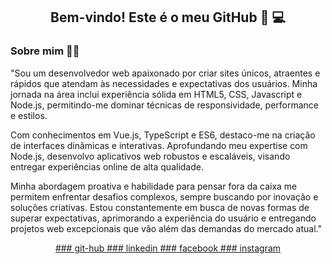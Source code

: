 <div align="center">
        
## Bem-vindo! Este é o meu GitHub 🚀 💻 
        
</div>

<div style="display: inline_block">
        
### Sobre mim   👨‍💻 

"Sou um desenvolvedor web apaixonado por criar sites únicos, atraentes e rápidos que atendam às necessidades e expectativas dos usuários. Minha jornada na área inclui experiência sólida em HTML5, CSS, Javascript e Node.js, permitindo-me dominar técnicas de responsividade, performance e estilos.

Com conhecimentos em Vue.js, TypeScript e ES6, destaco-me na criação de interfaces dinâmicas e interativas. Aprofundando meu expertise com Node.js, desenvolvo aplicativos web robustos e escaláveis, visando entregar experiências online de alta qualidade.

Minha abordagem proativa e habilidade para pensar fora da caixa me permitem enfrentar desafios complexos, sempre buscando por inovação e soluções criativas. Estou constantemente em busca de novas formas de superar expectativas, aprimorando a experiência do usuário e entregando projetos web excepcionais que vão além das demandas do mercado atual."

  </div>
        
  <div align="center">

<a href="https://github.com/juan-mendes-DEV">
  ### git-hub
</a>
<a href="https://www.linkedin.com/in/juan--dev--front--end/">
  ### linkedin
</a>

<a href="https://www.facebook.com/profile.php?id=100077294463765">
  ### facebook
</a>

<a href="https://www.instagram.com/juan_pittbullboxe_mg/">
  ### instagram
</a>
<br/><br/>  

<div>
</div>
</div>
</div>
<br />
